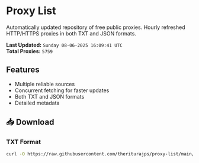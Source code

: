 # Proxy List

Automatically updated repository of free public proxies. Hourly refreshed HTTP/HTTPS proxies in both TXT and JSON formats.

**Last Updated:** `Sunday 08-06-2025 16:09:41 UTC`  
**Total Proxies:** `5759`

## Features
- Multiple reliable sources
- Concurrent fetching for faster updates
- Both TXT and JSON formats
- Detailed metadata

## 📥 Download

### TXT Format
```bash
curl -O https://raw.githubusercontent.com/theriturajps/proxy-list/main/proxies.txt